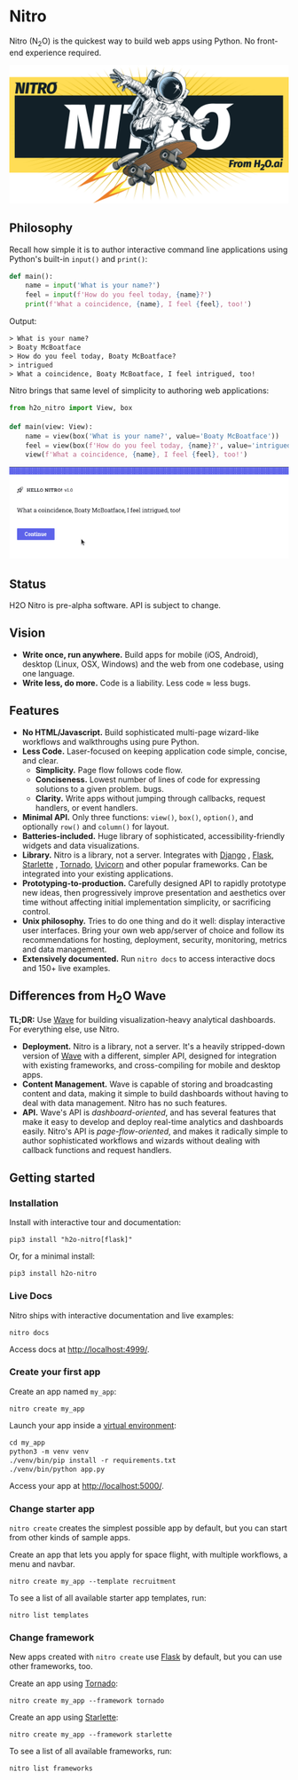 # Nitro

Nitro (N<sub>2</sub>O) is the quickest way to build web apps using Python. No front-end experience required.

![Nitro](docs/assets/banner.png)

## Philosophy

Recall how simple it is to author interactive command line applications using Python's built-in `input()` and `print()`:

```py
def main():
    name = input('What is your name?')
    feel = input(f'How do you feel today, {name}?')
    print(f'What a coincidence, {name}, I feel {feel}, too!')
```

Output:

```
> What is your name?
> Boaty McBoatface
> How do you feel today, Boaty McBoatface?
> intrigued
> What a coincidence, Boaty McBoatface, I feel intrigued, too!
```

Nitro brings that same level of simplicity to authoring web applications:

```py
from h2o_nitro import View, box

def main(view: View):
    name = view(box('What is your name?', value='Boaty McBoatface'))
    feel = view(box(f'How do you feel today, {name}?', value='intrigued'))
    view(f'What a coincidence, {name}, I feel {feel}, too!')
```

![Nitro](docs/assets/images/app-basic.gif)

## Status

H2O Nitro is pre-alpha software. API is subject to change.

## Vision

- **Write once, run anywhere.** Build apps for mobile (iOS, Android), desktop (Linux, OSX, Windows) and the web from one
  codebase, using one language.
- **Write less, do more.** Code is a liability. Less code ≈ less bugs.

## Features

- **No HTML/Javascript.** Build sophisticated multi-page wizard-like workflows and walkthroughs using pure Python.
- **Less Code.** Laser-focused on keeping application code simple, concise, and clear.
    - **Simplicity.** Page flow follows code flow.
    - **Conciseness.** Lowest number of lines of code for expressing solutions to a given problem. bugs.
    - **Clarity.** Write apps without jumping through callbacks, request handlers, or event handlers.
- **Minimal API.** Only three functions: `view()`, `box()`, `option()`, and optionally `row()` and `column()` for
  layout.
- **Batteries-included.** Huge library of sophisticated, accessibility-friendly widgets and data visualizations.
- **Library.** Nitro is a library, not a server. Integrates with [Django](https://www.djangoproject.com/)
  , [Flask](https://flask.palletsprojects.com/), [Starlette](https://www.starlette.io/)
  , [Tornado](https://www.tornadoweb.org/), [Uvicorn](https://www.uvicorn.org/) and other popular frameworks. Can be
  integrated into your existing applications.
- **Prototyping-to-production.** Carefully designed API to rapidly prototype new ideas, then progressively improve
  presentation and aesthetics over time without affecting initial implementation simplicity, or sacrificing control.
- **Unix philosophy.** Tries to do one thing and do it well: display interactive user interfaces. Bring your own web
  app/server of choice and follow its recommendations for hosting, deployment, security, monitoring, metrics and data
  management.
- **Extensively documented.** Run `nitro docs` to access interactive docs and 150+ live examples.

## Differences from H<sub>2</sub>O Wave

**TL;DR:** Use [Wave](https://wave.h2o.ai/) for building visualization-heavy analytical dashboards. For everything else,
use Nitro.

- **Deployment.** Nitro is a library, not a server. It's a heavily stripped-down version of [Wave](https://wave.h2o.ai/)
  with a different, simpler API, designed for integration with existing frameworks, and cross-compiling for mobile and
  desktop apps.
- **Content Management.** Wave is capable of storing and broadcasting content and data, making it simple to build
  dashboards without having to deal with data management. Nitro has no such features.
- **API.** Wave's API is *dashboard-oriented*, and has several features that make it easy to develop and deploy
  real-time analytics and dashboards easily. Nitro's API is *page-flow-oriented*, and makes it radically simple to
  author sophisticated workflows and wizards without dealing with callback functions and request handlers.
## Getting started

### Installation

Install with interactive tour and documentation:

```
pip3 install "h2o-nitro[flask]"
```

Or, for a minimal install:

```
pip3 install h2o-nitro
```

### Live Docs

Nitro ships with interactive documentation and live examples:

```
nitro docs
```

Access docs at  [http://localhost:4999/](http://localhost:4999/).

### Create your first app

Create an app named `my_app`:

```
nitro create my_app
```

Launch your app inside a [virtual environment](https://docs.python.org/3/library/venv.html#module-venv):

```
cd my_app
python3 -m venv venv
./venv/bin/pip install -r requirements.txt
./venv/bin/python app.py
```

Access your app at [http://localhost:5000/](http://localhost:5000/).

### Change starter app

`nitro create` creates the simplest possible app by default, but you can start from other kinds of sample
apps.

Create an app that lets you apply for space flight, with multiple workflows, a menu and navbar.

```
nitro create my_app --template recruitment
```

To see a list of all available starter app templates, run:

```
nitro list templates
```

### Change framework

New apps created with `nitro create` use [Flask](https://flask.palletsprojects.com/) by default, but you can use other
frameworks, too.

Create an app using [Tornado](https://www.tornadoweb.org/):

```
nitro create my_app --framework tornado
```

Create an app using [Starlette](https://www.starlette.io/):

```
nitro create my_app --framework starlette
```

To see a list of all available frameworks, run:

```
nitro list frameworks
```

